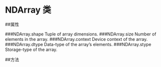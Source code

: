 # NDArray 类


##属性

###NDArray.shape	Tuple of array dimensions.
###NDArray.size	Number of elements in the array.
###NDArray.context	Device context of the array.
###NDArray.dtype	Data-type of the array’s elements.
###NDArray.stype	Storage-type of the array.



##方法



